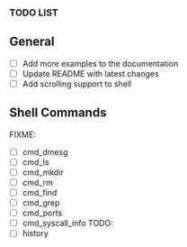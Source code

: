 ### TODO LIST
## General
- [ ] Add more examples to the documentation
- [ ] Update README with latest changes
- [ ] Add scrolling support to shell
## Shell Commands
FIXME:
- [ ] cmd_dmesg
- [ ] cmd_ls
- [ ] cmd_mkdir
- [ ] cmd_rm
- [ ] cmd_find
- [ ] cmd_grep
- [ ] cmd_ports
- [ ] cmd_syscall_info
TODO:
- [ ] history